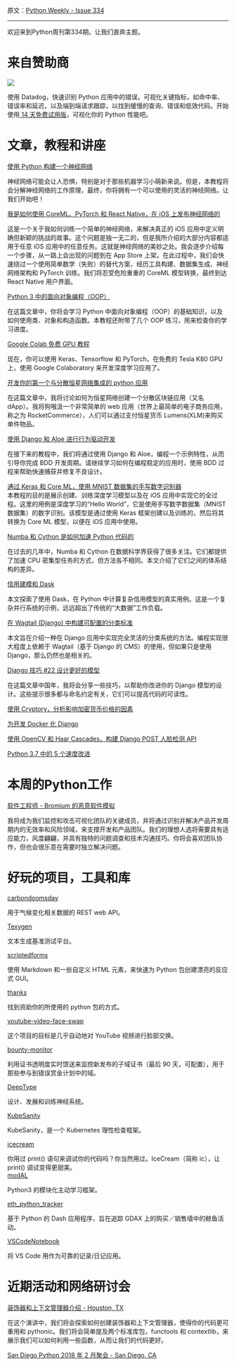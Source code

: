原文：[Python Weekly - Issue 334](http://eepurl.com/dkSwLL)

---

欢迎来到Python周刊第334期。让我们直奔主题。 
  
# 来自赞助商  
[![](https://gallery.mailchimp.com/e2e180baf855ac797ef407fc7/images/f25123ca-75a9-4b27-af3b-518500134fcd.png)](https://www.datadoghq.com/dg/apm/ts-python-error-tracking/?utm_source=Advertisement&utm_medium=Advertisement&utm_campaign=PythonWeekly-Tshirt&utm_content=Python)

使用 Datadog，快速识别 Python 应用中的错误。可视化关键指标，如命中率、错误率和延迟，以及端到端请求跟踪，以找到缓慢的查询、错误和低效代码。开始使用[ 14 天免费试用版](https://www.datadoghq.com/dg/apm/ts-python-error-tracking/?utm_source=Advertisement&utm_medium=Advertisement&utm_campaign=PythonWeekly-Tshirt&utm_content=Python)，可视化你的 Python 性能吧。
  
  
# 文章，教程和讲座  
  
[使用 Python 构建一个神经网络](https://enlight.nyc/neural-network)

神经网络可能会让人恐惧，特别是对于那些机器学习小萌新来说。但是，本教程将会分解神经网络的工作原理，最终，你将拥有一个可以使用的灵活的神经网络。让我们开始吧！

[我是如何使用 CoreML、PyTorch 和 React Native，在 iOS 上发布神经网络的](https://attardi.org/pytorch-and-coreml/)

这是一个关于我如何训练一个简单的神经网络，来解决真正的 iOS 应用中定义明确但新颖的挑战的故事。这个问题是独一无二的，但是我所介绍的大部分内容都适用于任意 iOS 应用中的任意任务。这就是神经网络的美妙之处。我会逐步介绍每一个步骤，从一路上会出现的问题到在 App Store 上架。在此过程中，我们会快速绕过一个使用简单数学（失败）的替代方案，经历工具构建、数据集生成、神经网络架构和 PyTorch 训练。我们将忍受危险重重的 CoreML 模型转换，最终到达 React Native 用户界面。

[Python 3 中的面向对象编程（OOP）](https://realpython.com/blog/python/python3-object-oriented-programming/)

在这篇文章中，你将会学习 Python 中面向对象编程（OOP）的基础知识，以及如何使用类、对象和构造函数。本教程还附带了几个 OOP 练习，用来检查你的学习进度。
  
[Google Colab 免费 GPU 教程](https://medium.com/deep-learning-turkey/google-colab-free-gpu-tutorial-e113627b9f5d)

现在，你可以使用 Keras、Tensorflow 和 PyTorch，在免费的 Tesla K80 GPU 上，使用 Google Colaboratory 来开发深度学习应用了。

[开发你的第一个与分散恒星网络集成的 python 应用](http://blog.adnansiddiqi.me/develop-your-first-python-app-integrated-with-decentralized-stellar-network/)

在这篇文章中，我将讨论如何为恒星网络创建一个分散区块链应用（又名 dApp）。我将狗哦汲一个非常简单的 web 应用（世界上最简单的电子商务应用，称之为 RocketCommerce），人们可以通过支付恒星货币 Lumens(XLM)来购买单件物品。

[使用 Django 和 Aloe 进行行为驱动开发](https://testdriven.io/behavior-driven-development-with-django-and-aloe)  

在接下来的教程中，我们将通过使用 Django 和 Aloe，编程一个示例特性，从而引导你完成 BDD 开发周期。请继续学习如何在编程稳定的应用时，使用 BDD 过程来帮助快速捕获并修复不良设计。
  
[通过 Keras 和 Core ML，使用 MNIST 数据集的手写数字识别器](https://medium.com/@nathan.hubens/handwritten-digit-recognizer-on-ios-with-keras-and-core-ml-using-the-mnist-dataset-8564f5d6f4ba)  
本教程的目的是展示创建、训练深度学习模型以及在 iOS 应用中实现它的全过程。这里的用例是深度学习的“Hello World”，它是使用手写数字数据集（MNIST 数据集）的数字识别。该模型是通过使用 Keras 框架创建以及训练的，然后将其转换为 Core ML 模型，以便在 iOS 应用中使用。

[Numba 和 Cython 是如何加速 Python 代码的](https://rushter.com/blog/numba-cython-python-optimization/)  

在过去的几年中，Numba 和 Cython 在数据科学界获得了很多关注。它们都提供了加速 CPU 密集型任务的方式，但方法各不相同。本文介绍了它们之间的体系结构的差异。
  
[信用建模和 Dask](https://matthewrocklin.com/blog//work/2018/02/09/credit-models-with-dask)  

本文探索了使用 Dask，在 Python 中计算复杂信用模型的真实用例。这是一个复杂并行系统的示例，远远超出了传统的“大数据”工作负载。

[在 Wagtail (Django) 中构建可配置的分类标准](https://posts-by.lb.ee/building-a-configurable-taxonomy-in-wagtail-django-94ca1080fb28)  

本文旨在介绍一种在 Django 应用中实现完全灵活的分类系统的方法。编程实现很大程度上依赖于 Wagtail（基于 Django 的 CMS）的使用，但如果只是使用 Django，那么仍然也是相关的。
  
[Django 技巧 #22 设计更好的模型](https://simpleisbetterthancomplex.com/tips/2018/02/10/django-tip-22-designing-better-models.html)

在这篇文章中国年，我将会分享一些技巧，以帮助你改进你的 Django 模型的设计。这些提示很多都与命名约定有关，它们可以提高代码的可读性。

[使用 Cryptory，分析影响加密货币价格的因素](https://dashee87.github.io/data%20science/python/analysing-the-factors-that-influence-cryptocurrency-prices-with-cryptory/)  
  
[为开发 Docker 化 Django](https://fernandofreitasalves.com/dockerizing-django-for-development/)  
  
[使用 OpenCV 和 Haar Cascades，构建 Django POST 人脸检测 API](https://medium.com/@rachit.mishra94/building-a-django-post-face-detection-api-using-opencv-and-haar-cascades-dcf4e0e5f725)  
  
[Python 3.7 中的 5 个速度改进](https://hackernoon.com/5-speed-improvements-in-python-3-7-1b39d1581d86)  
  
  
# 本周的Python工作  
  
[软件工程师 - Bromium 的恶意软件模拟](http://jobs.pythonweekly.com/jobs/software-engineer-malware-simulation/)  

我将成为我们监控和攻击可视化团队的关键成员，并将通过识别并解决产品开发周期内的无效率和风险领域，来支撑开发和产品团队。我们的理想人选将需要具有适应能力，风度翩翩，并具有独特的问题调查和技术沟通技巧。你将会喜欢团队协作，但也会很乐意在需要时独立解决问题。

  
# 好玩的项目，工具和库  
  
[carbondoomsday](https://github.com/giving-a-fuck-about-climate-change/carbondoomsday)  

用于气候变化相关数据的 REST web API。
  
[Texygen](https://github.com/geek-ai/Texygen)  

文本生成基准测试平台。

[scriptedforms](https://github.com/SimonBiggs/scriptedforms)  

使用 Markdown 和一些自定义 HTML 元素，来快速为 Python 包创建漂亮的反应式 GUI。

[thanks](https://github.com/phildini/thanks)  

找到资助你的所使用的 python 包的方式。

[youtube-video-face-swap](https://github.com/DerWaldi/youtube-video-face-swap)  

这个项目的目标是几乎自动地对 YouTube 视频进行脸部交换。
  
[bounty-monitor](https://github.com/nashcontrol/bounty-monitor)  

利用证书透明度实时馈送来监控新发布的子域证书（最后 90 天，可配置），用于那些参与到错误赏金计划中的域。
  
[DeepType](https://github.com/openai/deeptype)  

设计、发展和训练神经系统。

[KubeSanity](https://github.com/brendandburns/kubesanity)  

KubeSanity，是一个 Kubernetes 理性检查框架。

[icecream](https://github.com/gruns/icecream)  

你用过 print() 语句来调试你的代码吗？你当然用过。IceCream（简称 ic），让 print() 调试变得更甜美。
   
[modAL](https://github.com/cosmic-cortex/modAL)  

Python3 的模块化主动学习框架。
  
[eth_python_tracker](https://github.com/pmaji/eth_python_tracker)  

基于 Python 的 Dash 应用程序，旨在追踪 GDAX 上的购买／销售墙中的鲸鱼活动。
  
[VSCodeNotebook](https://github.com/aviaryan/VSCodeNotebook)  

将 VS Code 用作为可靠的记录/日记应用。

  
# 近期活动和网络研讨会  
  
[装饰器和上下文管理器介绍 - Houston, TX](https://www.meetup.com/python-14/events/245321796/)

在这个演讲中，我们将会探索如何创建装饰器和上下文管理器，使得你的代码更可重用和 pythonic。我们将会简单提及两个标准库包，functools 和 contextlib，来展示我们可以如何利用一些函数，从而让我们的代码更好。
  
[San Diego Python 2018 年 2 月聚会 - San Diego, CA](https://www.meetup.com/pythonsd/events/247161738/)


 

